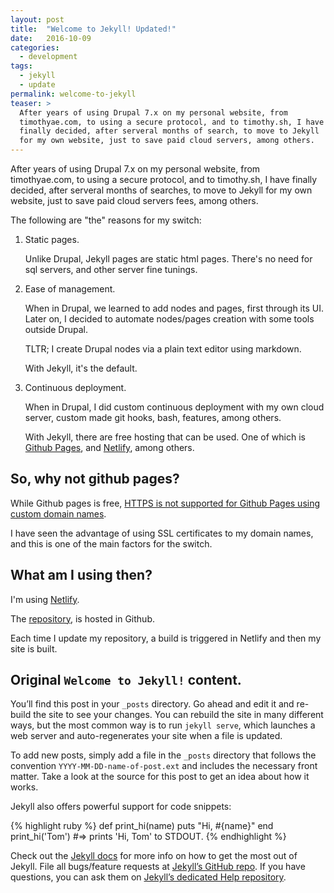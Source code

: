 ```yaml
---
layout: post
title:  "Welcome to Jekyll! Updated!"
date:   2016-10-09
categories:
  - development
tags:
  - jekyll
  - update
permalink: welcome-to-jekyll
teaser: >
  After years of using Drupal 7.x on my personal website, from
  timothyae.com, to using a secure protocol, and to timothy.sh, I have
  finally decided, after serveral months of search, to move to Jekyll
  for my own website, just to save paid cloud servers, among others.
---
```


After years of using Drupal 7.x on my personal website, from
timothyae.com, to using a secure protocol, and to timothy.sh, I have
finally decided, after serveral months of searches, to move to Jekyll for
my own website, just to save paid cloud servers fees, among others.

The following are "the" reasons for my switch:

1.  Static pages.

    Unlike Drupal, Jekyll pages are static html pages. There's no need
    for sql servers, and other server fine tunings.

2.  Ease of management.

    When in Drupal, we learned to add nodes and pages, first through its
    UI.  Later on, I decided to automate nodes/pages creation with some
    tools outside Drupal.

    TLTR; I create Drupal nodes via a plain text editor using markdown.

    With Jekyll, it's the default.

3.  Continuous deployment.

    When in Drupal, I did custom continuous deployment with my own cloud
    server, custom made git hooks, bash, features, among others.

    With Jekyll, there are free hosting that can be used. One of which is
    [Github Pages](https://pages.github.com/), and [Netlify](https://www.netlify.com/),
    among others.

## So, why not github pages?

While Github pages is free, [HTTPS is not supported for Github Pages
using custom domain names](https://help.github.com/articles/securing-your-github-pages-site-with-https/).

I have seen the advantage of using SSL certificates to my domain names,
and this is one of the main factors for the switch.

## What am I using then?

I'm using [Netlify](https://www.netlify.com/).

The [repository](https://github.com/timhtheos/timothy), is hosted in Github.

Each time I update my repository, a build is triggered in Netlify and
then my site is built.

## Original `Welcome to Jekyll!` content.

You’ll find this post in your `_posts` directory. Go ahead and edit it and re-build the site to see your changes. You can rebuild the site in many different ways, but the most common way is to run `jekyll serve`, which launches a web server and auto-regenerates your site when a file is updated.

To add new posts, simply add a file in the `_posts` directory that follows the convention `YYYY-MM-DD-name-of-post.ext` and includes the necessary front matter. Take a look at the source for this post to get an idea about how it works.

Jekyll also offers powerful support for code snippets:

{% highlight ruby %}
def print_hi(name)
  puts "Hi, #{name}"
end
print_hi('Tom')
#=> prints 'Hi, Tom' to STDOUT.
{% endhighlight %}

Check out the [Jekyll docs][jekyll] for more info on how to get the most out of Jekyll. File all bugs/feature requests at [Jekyll’s GitHub repo][jekyll-gh]. If you have questions, you can ask them on [Jekyll’s dedicated Help repository][jekyll-help].

[jekyll]:      http://jekyllrb.com
[jekyll-gh]:   https://github.com/jekyll/jekyll
[jekyll-help]: https://github.com/jekyll/jekyll-help
